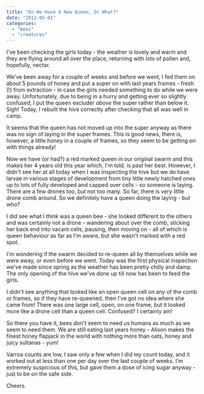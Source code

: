 ```yaml
---
title: "Do We Have A New Queen, Or What?"
date: "2011-05-01"
categories: 
  - "bees"
  - "creatures"
---
```


I've been checking the girls today - the weather is lovely and warm and they are flying around all over the place, returning with lots of pollen and, hopefully, nectar.

We've been away for a couple of weeks and before we went, I fed them on about 5 pounds of honey and put a super on with last years frames - fresh (!) from extraction - in case the girls needed something to do while we were away. Unfortunately, due to being in a hurry and getting ever so slightly confused, I put the queen excluder _above_ the super rather than below it. Sigh! Today, I rebuilt the hive correctly after checking that all was well in camp.

It seems that the queen has not moved up into the super anyway as there was no sign of laying in the super frames. This is good news, there is, however, a little honey in a couple of frames, so they seem to be getting on with things already!

Now we have (or had?) a red marked queen in our original swarm and this makes her 4 years old this year which, I'm told, is past her best. However, I didn't see her at all today when I was inspecting the hive but we do have larvae in various stages of development from tiny little newly hatched ones up to lots of fully developed and capped over cells - so someone is laying. There are a few drones too, but not too many. So far, there is very little drone comb around. So we definitely have a queen doing the laying - but who?

I did see what I _think_ was a queen bee - she looked different to the others and was certainly not a drone - wandering about over the comb, sticking her back end into vacant cells, pausing, then moving on - all of which is queen behaviour as far as I'm aware, but she wasn't marked with a red spot.

I'm wondering if the swarm decided to re-queen all by themselves while we were away, or even before we went. Today was the first physical inspection we've made since spring as the weather has been pretty chilly and damp. The only opening of the hive we've done up till now has been to feed the girls.

I didn't see anything that looked like an open queen cell on any of the comb or frames, so if they have re-queened, then I've got no idea where she came from! There was one large cell, open, on one frame, but it looked more like a drone cell than a queen cell. Confused? I certainly am!

So there you have it, bees don't seem to need us humans as much as we seem to need them. We are still eating last years honey - Alison makes the finest honey flapjack in the world with nothing more than oats, honey and juicy sultanas - yum!

Varroa counts are low, I saw only a few when I did my count today, and it worked out at less than one per day over the last couple of weeks. I'm extremely suspicious of this, but gave them a dose of icing sugar anyway - just to be on the safe side.

Cheers.
